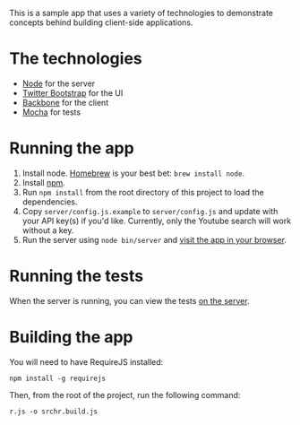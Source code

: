This is a sample app that uses a variety of technologies to demonstrate
concepts behind building client-side applications.


# The technologies

- [Node](http://nodejs.org/) for the server
- [Twitter Bootstrap](http://twitter.github.com/bootstrap/) for the UI
- [Backbone](http://documentcloud.github.com/backbone/) for the client
- [Mocha](http://visionmedia.github.com/mocha/) for tests

# Running the app

1. Install node. [Homebrew](http://mxcl.github.com/homebrew/) is your best bet: `brew install node`.
2. Install [npm](http://npmjs.org/).
3. Run `npm install` from the root directory of this project to load the dependencies.
4. Copy `server/config.js.example` to `server/config.js` and update with your
   API key(s) if you'd like. Currently, only the Youtube search will work without a key.
5. Run the server using `node bin/server` and [visit the app in your browser](http://localhost:4444).

# Running the tests

When the server is running, you can view the tests [on the server](http://localhost:4444/_test).

# Building the app

You will need to have RequireJS installed:

    npm install -g requirejs

Then, from the root of the project, run the following command:

    r.js -o srchr.build.js

